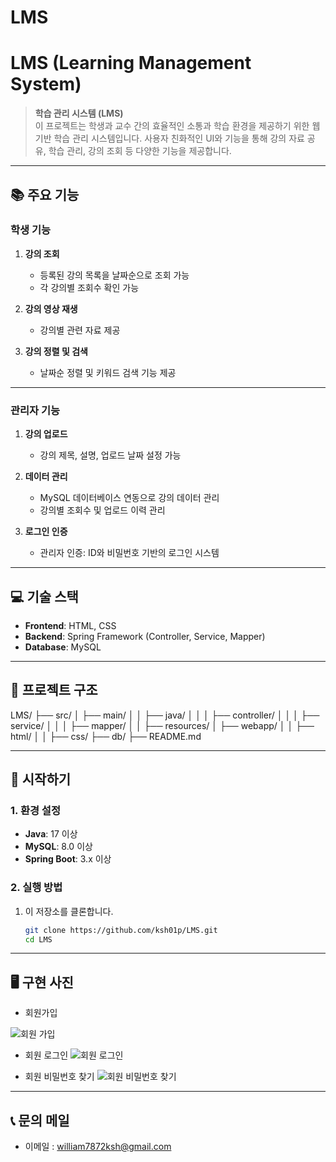 # LMS

 # LMS (Learning Management System)

> **학습 관리 시스템 (LMS)**  
> 이 프로젝트는 학생과 교수 간의 효율적인 소통과 학습 환경을 제공하기 위한 웹 기반 학습 관리 시스템입니다. 사용자 친화적인 UI와 기능을 통해 강의 자료 공유, 학습 관리, 강의 조회 등 다양한 기능을 제공합니다.

---

## 📚 주요 기능

### 학생 기능
1. **강의 조회**  
   - 등록된 강의 목록을 날짜순으로 조회 가능
   - 각 강의별 조회수 확인 가능

2. **강의 영상 재생**  
   - 강의별 관련 자료 제공

3. **강의 정렬 및 검색**  
   - 날짜순 정렬 및 키워드 검색 기능 제공

---

### 관리자 기능
1. **강의 업로드**  
   - 강의 제목, 설명, 업로드 날짜 설정 가능

2. **데이터 관리**  
   - MySQL 데이터베이스 연동으로 강의 데이터 관리
   - 강의별 조회수 및 업로드 이력 관리

3. **로그인 인증**  
   - 관리자 인증: ID와 비밀번호 기반의 로그인 시스템 

---

## 💻 기술 스택

- **Frontend**: HTML, CSS  
- **Backend**: Spring Framework (Controller, Service, Mapper)  
- **Database**: MySQL


---

## 📂 프로젝트 구조
LMS/ ├── src/ │ ├── main/ │ │ ├── java/ │ │ │ ├── controller/ │ │ │ ├── service/ │ │ │ ├── mapper/ │ │ ├── resources/ │ ├── webapp/ │ │ ├── html/ │ │ ├── css/ ├── db/ ├── README.md


---

## 🚀 시작하기

### 1. 환경 설정
- **Java**: 17 이상  
- **MySQL**: 8.0 이상  
- **Spring Boot**: 3.x 이상  

### 2. 실행 방법
1. 이 저장소를 클론합니다.
   ```bash
   git clone https://github.com/ksh01p/LMS.git
   cd LMS
   
---
## 🖥️ 구현 사진

- 회원가입
  
![회원 가입](https://github.com/user-attachments/assets/51008b39-e045-4d4d-b255-b7b5edb3e172)

- 회원 로그인
![회원 로그인](https://github.com/user-attachments/assets/3d7fa95e-6ea4-4c91-8f44-17b528046f08)

- 회원 비밀번호 찾기
![회원 비밀번호 찾기](https://github.com/user-attachments/assets/e9c073fc-cc65-47c3-a04c-8b7817d161a9)


---
## 📞 문의 메일

- 이메일 : william7872ksh@gmail.com
  



